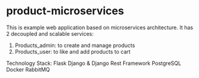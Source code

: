# product-microservices

This is example web application based on microservices architecture. It has 2 decoupled and scalable services:
1. Products_admin: to create and manage products
2. Products_user: to like and add products to cart

Technology Stack:
Flask
Django & Django Rest Framework
PostgreSQL
Docker
RabbitMQ